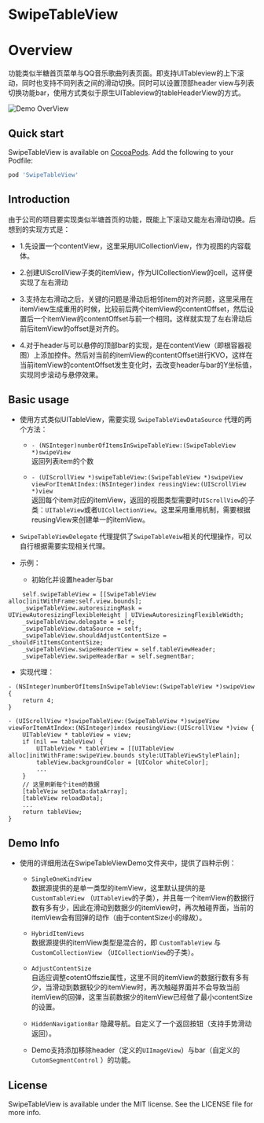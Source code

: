 # SwipeTableView

# Overview
功能类似半糖首页菜单与QQ音乐歌曲列表页面。即支持UITableview的上下滚动，同时也支持不同列表之间的滑动切换。同时可以设置顶部header view与列表切换功能bar，使用方式类似于原生UITableview的tableHeaderView的方式。

![Demo OverView](https://github.com/Roylee-ML/SwipeTableView/blob/master/ScreenShot/screenshot.gif)

## Quick start 

SwipeTableView is available on [CocoaPods](http://cocoapods.org).  Add the following to your Podfile:

```ruby
pod 'SwipeTableView'
```

## Introduction

  由于公司的项目要实现类似半塘首页的功能，既能上下滚动又能左右滑动切换。后想到的实现方式是：

  - 1.先设置一个contentView，这里采用UICollectionView，作为视图的内容载体。

  - 2.创建UIScrollView子类的itemView，作为UICollectionView的cell，这样便实现了左右滑动

  - 3.支持左右滑动之后，关键的问题是滑动后相邻item的对齐问题，这里采用在itemView生成重用的时候，比较前后两个itemView的contentOffset，然后设置后一个itemView的contentOffset与前一个相同。这样就实现了左右滑动后前后itemView的offset是对齐的。
  - 4.对于header与可以悬停的顶部bar的实现，是在contentView（即根容器视图）上添加控件。然后对当前的itemView的contentOffset进行KVO，这样在当前itemView的contentOffset发生变化时，去改变header与bar的Y坐标值，实现同步滚动与悬停效果。

## Basic usage

* 使用方式类似UITableView，需要实现 `SwipeTableViewDataSource` 代理的两个方法：
  - `- (NSInteger)numberOfItemsInSwipeTableView:(SwipeTableView *)swipeView`      
    返回列表item的个数

  - `- (UIScrollView *)swipeTableView:(SwipeTableView *)swipeView viewForItemAtIndex:(NSInteger)index reusingView:(UIScrollView *)view`     
    返回每个item对应的itemView，返回的视图类型需要时`UIScrollView`的子类：`UITableView`或者`UICollectionView`。这里采用重用机制，需要根据reusingView来创建单一的itemView。

* `SwipeTableViewDelegate` 代理提供了`SwipeTableVeiw`相关的代理操作，可以自行根据需要实现相关代理。

* 示例：
   - 初始化并设置header与bar
```objc
    self.swipeTableView = [[SwipeTableView alloc]initWithFrame:self.view.bounds];
    _swipeTableView.autoresizingMask = UIViewAutoresizingFlexibleHeight | UIViewAutoresizingFlexibleWidth;
    _swipeTableView.delegate = self;
    _swipeTableView.dataSource = self;
    _swipeTableView.shouldAdjustContentSize = _shouldFitItemsContentSize;
    _swipeTableView.swipeHeaderView = self.tableViewHeader;
    _swipeTableView.swipeHeaderBar = self.segmentBar;
```
   - 实现代理：
```objc
- (NSInteger)numberOfItemsInSwipeTableView:(SwipeTableView *)swipeView {
    return 4;
}

- (UIScrollView *)swipeTableView:(SwipeTableView *)swipeView viewForItemAtIndex:(NSInteger)index reusingView:(UIScrollView *)view {
    UITableView * tableView = view;
    if (nil == tableView) {
        UITableView * tableView = [[UITableView alloc]initWithFrame:swipeView.bounds style:UITableViewStylePlain];
        tableView.backgroundColor = [UIColor whiteColor];
        ...
    }
    // 这里刷新每个item的数据
    [tableVeiw setData:dataArray];
    [tableView reloadData];
    ...
    return tableView;
}
```

## Demo Info

* 使用的详细用法在SwipeTableViewDemo文件夹中，提供了四种示例：

  - `SingleOneKindView`   
     数据源提供的是单一类型的itemView，这里默认提供的是 `CustomTableView` （`UITableView`的子类），并且每一个itemView的数据行数有多有少，因此在滑动到数据少的itemView时，再次触碰界面，当前的itemView会有回弹的动作（由于contentSize小的缘故）。

  - `HybridItemViews`     
     数据源提供的itemView类型是混合的，即 `CustomTableView` 与 `CustomCollectionView` （`UICollectionView`的子类）。

  - `AdjustContentSize`   
     自适应调整cotentOffszie属性，这里不同的itemView的数据行数有多有少，当滑动到数据较少的itemView时，再次触碰界面并不会导致当前itemView的回弹，这里当前数据少的itemView已经做了最小contentSize的设置。

  - `HiddenNavigationBar` 
     隐藏导航。自定义了一个返回按钮（支持手势滑动返回）。

  - Demo支持添加移除header（定义的`UIImageView`）与bar（自定义的 `CutomSegmentControl` ）的功能。

## License

SwipeTableView is available under the MIT license. See the LICENSE file for more info.

